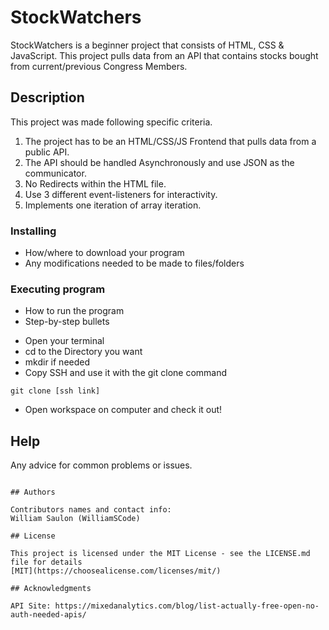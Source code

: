 # StockWatchers

StockWatchers is a beginner project that consists of HTML, CSS & JavaScript. This project pulls data from an API that contains stocks bought from current/previous Congress Members.

## Description

This project was made following specific criteria.

1. The project has to be an HTML/CSS/JS Frontend that pulls data from a public API.
2. The API should be handled Asynchronously and use JSON as the communicator.
3. No Redirects within the HTML file.
4. Use 3 different event-listeners for interactivity.
5. Implements one iteration of array iteration.

### Installing

- How/where to download your program
- Any modifications needed to be made to files/folders

### Executing program

- How to run the program
- Step-by-step bullets

* Open your terminal
* cd to the Directory you want
* mkdir if needed
* Copy SSH and use it with the git clone command

```cd [Directory of your choosing]
git clone [ssh link]
```

- Open workspace on computer and check it out!

## Help

Any advice for common problems or issues.

```

## Authors

Contributors names and contact info:
William Saulon (WilliamSCode)

## License

This project is licensed under the MIT License - see the LICENSE.md file for details
[MIT](https://choosealicense.com/licenses/mit/)

## Acknowledgments

API Site: https://mixedanalytics.com/blog/list-actually-free-open-no-auth-needed-apis/
```
